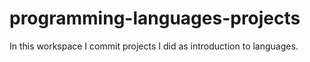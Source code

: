 # programming-languages-projects
In this workspace I commit projects I did as introduction to languages.
